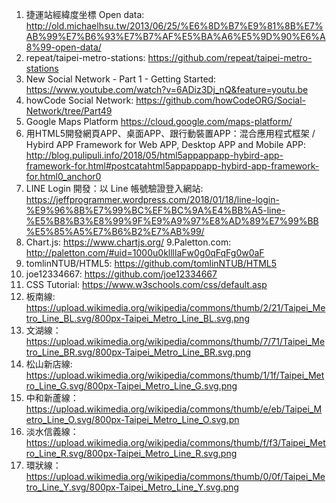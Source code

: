 1. 捷運站經緯度坐標 Open data:
http://old.michaelhsu.tw/2013/06/25/%E6%8D%B7%E9%81%8B%E7%AB%99%E7%B6%93%E7%B7%AF%E5%BA%A6%E5%9D%90%E6%A8%99-open-data/
2. repeat/taipei-metro-stations:
https://github.com/repeat/taipei-metro-stations
3. New Social Network - Part 1 - Getting Started:
https://www.youtube.com/watch?v=6ADiz3Dj_nQ&feature=youtu.be
4. howCode Social Network:
https://github.com/howCodeORG/Social-Network/tree/Part49
5. Google Maps Platform
https://cloud.google.com/maps-platform/
6. 用HTML5開發網頁APP、桌面APP、跟行動裝置APP：混合應用程式框架 / 
Hybird APP Framework for Web APP, Desktop APP and Mobile APP:
http://blog.pulipuli.info/2018/05/html5appappapp-hybird-app-framework-for.html#postcatahtml5appappapp-hybird-app-framework-for.html0_anchor0
7. LINE Login 開發：以 Line 帳號驗證登入網站:
https://jeffprogrammer.wordpress.com/2018/01/18/line-login-%E9%96%8B%E7%99%BC%EF%BC%9A%E4%BB%A5-line-%E5%B8%B3%E8%99%9F%E9%A9%97%E8%AD%89%E7%99%BB%E5%85%A5%E7%B6%B2%E7%AB%99/
8. Chart.js:
https://www.chartjs.org/
9.Paletton.com:
http://paletton.com/#uid=1000u0kllllaFw0g0qFqFg0w0aF
10. tomlinNTUB/HTML5:
https://github.com/tomlinNTUB/HTML5
11. joe12334667:
https://github.com/joe12334667
12. CSS Tutorial:
https://www.w3schools.com/css/default.asp
13. 板南線:
https://upload.wikimedia.org/wikipedia/commons/thumb/2/21/Taipei_Metro_Line_BL.svg/800px-Taipei_Metro_Line_BL.svg.png
14. 文湖線：
https://upload.wikimedia.org/wikipedia/commons/thumb/7/71/Taipei_Metro_Line_BR.svg/800px-Taipei_Metro_Line_BR.svg.png
15. 松山新店線:
https://upload.wikimedia.org/wikipedia/commons/thumb/1/1f/Taipei_Metro_Line_G.svg/800px-Taipei_Metro_Line_G.svg.png
16. 中和新蘆線：
https://upload.wikimedia.org/wikipedia/commons/thumb/e/eb/Taipei_Metro_Line_O.svg/800px-Taipei_Metro_Line_O.svg.pn
17. 淡水信義線：
https://upload.wikimedia.org/wikipedia/commons/thumb/f/f3/Taipei_Metro_Line_R.svg/800px-Taipei_Metro_Line_R.svg.png
18. 環狀線：
https://upload.wikimedia.org/wikipedia/commons/thumb/0/0f/Taipei_Metro_Line_Y.svg/800px-Taipei_Metro_Line_Y.svg.png
